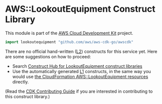 # AWS::LookoutEquipment Construct Library

This module is part of the [AWS Cloud Development Kit](https://github.com/aws/aws-cdk) project.

```go
import lookoutequipment "github.com/aws/aws-cdk-go/awscdk"
```

<!--BEGIN CFNONLY DISCLAIMER-->

There are no official hand-written ([L2](https://docs.aws.amazon.com/cdk/latest/guide/constructs.html#constructs_lib)) constructs for this service yet. Here are some suggestions on how to proceed:

* Search [Construct Hub for LookoutEquipment construct libraries](https://constructs.dev/search?q=lookoutequipment)
* Use the automatically generated [L1](https://docs.aws.amazon.com/cdk/latest/guide/constructs.html#constructs_l1_using) constructs, in the same way you would use [the CloudFormation AWS::LookoutEquipment resources](https://docs.aws.amazon.com/AWSCloudFormation/latest/UserGuide/AWS_LookoutEquipment.html) directly.

(Read the [CDK Contributing Guide](https://github.com/aws/aws-cdk/blob/master/CONTRIBUTING.md) if you are interested in contributing to this construct library.)

<!--END CFNONLY DISCLAIMER-->
